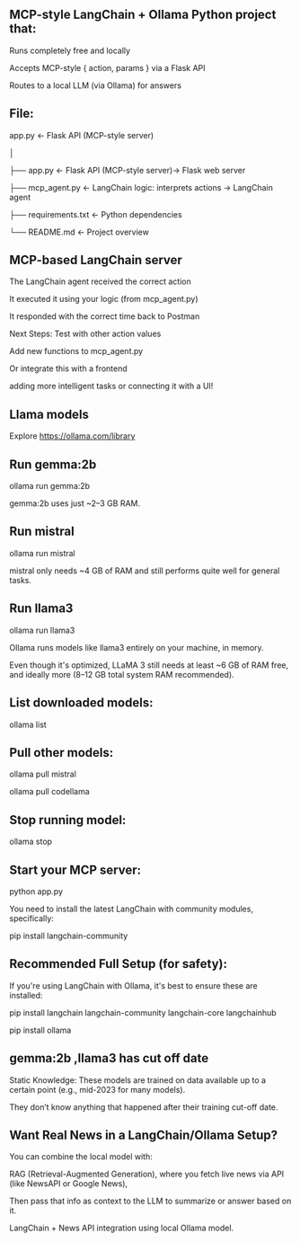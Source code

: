 ## MCP-style LangChain + Ollama Python project that:

Runs completely free and locally

Accepts MCP-style { action, params } via a Flask API  

Routes to a local LLM (via Ollama) for answers

## File:

app.py  ← Flask API (MCP-style server)

│

├── app.py                 ← Flask API (MCP-style server)-> Flask web server

├── mcp_agent.py           ← LangChain logic: interprets actions -> LangChain agent

├── requirements.txt       ← Python dependencies

└── README.md              ← Project overview

## MCP-based LangChain server 

The LangChain agent received the correct action

It executed it using your logic (from mcp_agent.py)

It responded with the correct time back to Postman

Next Steps:
Test with other action values

Add new functions to mcp_agent.py

Or integrate this with a frontend

adding more intelligent tasks or connecting it with a UI!

## Llama models
Explore https://ollama.com/library

## Run gemma:2b

ollama run gemma:2b

gemma:2b uses just ~2–3 GB RAM.

## Run mistral

ollama run mistral

mistral only needs ~4 GB of RAM and still performs quite well for general tasks.

## Run llama3

ollama run llama3


Ollama runs models like llama3 entirely on your machine, in memory. 

Even though it's optimized, LLaMA 3 still needs at least ~6 GB of RAM free, and ideally more (8–12 GB total system RAM recommended).

## List downloaded models:
ollama list

## Pull other models:
ollama pull mistral

ollama pull codellama

## Stop running model:
ollama stop

## Start your MCP server:
python app.py


You need to install the latest LangChain with community modules, specifically:

pip install langchain-community


## Recommended Full Setup (for safety):

If you're using LangChain with Ollama, it's best to ensure these are installed:

pip install langchain langchain-community langchain-core langchainhub

pip install ollama

## gemma:2b ,llama3 has cut off date

Static Knowledge: These models are trained on data available up to a certain point (e.g., mid-2023 for many models). 

They don’t know anything that happened after their training cut-off date.


## Want Real News in a LangChain/Ollama Setup?

You can combine the local model with:

RAG (Retrieval-Augmented Generation), where you fetch live news via API (like NewsAPI or Google News),

Then pass that info as context to the LLM to summarize or answer based on it.

LangChain + News API integration using  local Ollama model.